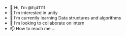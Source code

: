 - 👋 Hi, I’m @hjd1111
- 👀 I’m interested in unity
- 🌱 I’m currently learning Data structures and algorithms
- 💞️ I’m looking to collaborate on intern
- 📫 How to reach me ...

<!---
hjd1111/hjd1111 is a ✨ special ✨ repository because its `README.md` (this file) appears on your GitHub profile.
You can click the Preview link to take a look at your changes.
--->

